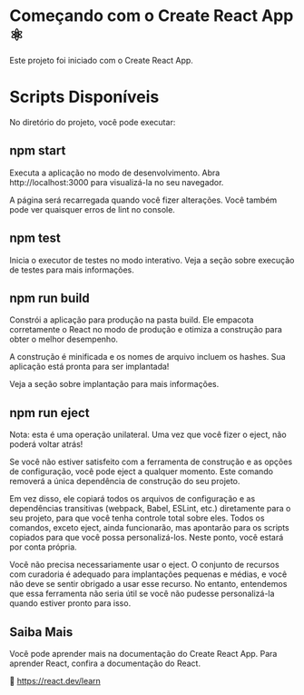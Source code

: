 # Começando com o Create React App ⚛
Este projeto foi iniciado com o Create React App.

# Scripts Disponíveis
No diretório do projeto, você pode executar:

## npm start
Executa a aplicação no modo de desenvolvimento.
Abra http://localhost:3000 para visualizá-la no seu navegador.

A página será recarregada quando você fizer alterações.
Você também pode ver quaisquer erros de lint no console.

## npm test
Inicia o executor de testes no modo interativo.
Veja a seção sobre execução de testes para mais informações.

## npm run build
Constrói a aplicação para produção na pasta build.
Ele empacota corretamente o React no modo de produção e otimiza a construção para obter o melhor desempenho.

A construção é minificada e os nomes de arquivo incluem os hashes.
Sua aplicação está pronta para ser implantada!

Veja a seção sobre implantação para mais informações.

## npm run eject
Nota: esta é uma operação unilateral. Uma vez que você fizer o eject, não poderá voltar atrás!

Se você não estiver satisfeito com a ferramenta de construção e as opções de configuração, você pode eject a qualquer momento. Este comando removerá a única dependência de construção do seu projeto.

Em vez disso, ele copiará todos os arquivos de configuração e as dependências transitivas (webpack, Babel, ESLint, etc.) diretamente para o seu projeto, para que você tenha controle total sobre eles. Todos os comandos, exceto eject, ainda funcionarão, mas apontarão para os scripts copiados para que você possa personalizá-los. Neste ponto, você estará por conta própria.

Você não precisa necessariamente usar o eject. O conjunto de recursos com curadoria é adequado para implantações pequenas e médias, e você não deve se sentir obrigado a usar esse recurso. No entanto, entendemos que essa ferramenta não seria útil se você não pudesse personalizá-la quando estiver pronto para isso.

## Saiba Mais
Você pode aprender mais na documentação do Create React App.
Para aprender React, confira a documentação do React.

🔗 https://react.dev/learn
